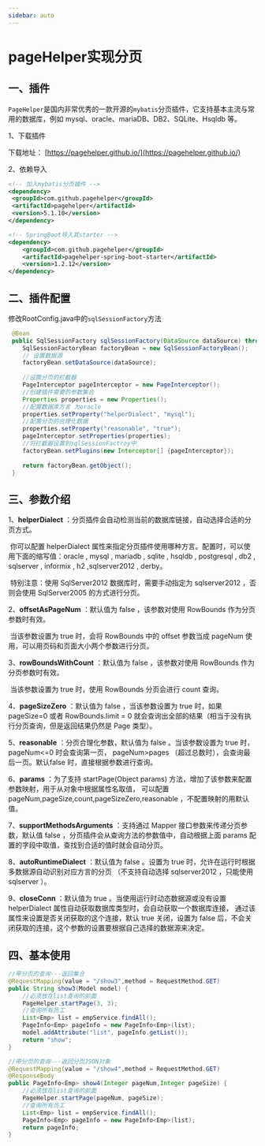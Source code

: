 ```yaml
---
sidebar: auto
---
```


# pageHelper实现分页

## 一、插件

`PageHelper`是国内非常优秀的一款开源的`mybatis`分页插件，它支持基本主流与常用的数据库，例如 mysql、oracle、mariaDB、DB2、SQLite、Hsqldb 等。

1、下载插件

下载地址： [https://pagehelper.github.io/](https://pagehelper.github.io/)

2、依赖导入

```xml
<!-- 加入mybatis分页插件 -->
<dependency>
 <groupId>com.github.pagehelper</groupId>
 <artifactId>pagehelper</artifactId>
 <version>5.1.10</version>
</dependency>
```

```xml
<!-- SpringBoot导入其starter -->
<dependency>
    <groupId>com.github.pagehelper</groupId>
    <artifactId>pagehelper-spring-boot-starter</artifactId>
    <version>1.2.12</version>
</dependency>
```

## 二、插件配置

修改RootConfig.java中的`sqlSessionFactory`方法

```java
 @Bean
 public SqlSessionFactory sqlSessionFactory(DataSource dataSource) throws Exception {
    SqlSessionFactoryBean factoryBean = new SqlSessionFactoryBean();
    // 设置数据源
    factoryBean.setDataSource(dataSource);
 
    //设置分页的拦截器
    PageInterceptor pageInterceptor = new PageInterceptor();
    //创建插件需要的参数集合
    Properties properties = new Properties();
    //配置数据库方言 为oracle
    properties.setProperty("helperDialect", "mysql");
    //配置分页的合理化数据
    properties.setProperty("reasonable", "true");
    pageInterceptor.setProperties(properties);
    //将拦截器设置到sqlSessionFactroy中
    factoryBean.setPlugins(new Interceptor[] {pageInterceptor});
    
    return factoryBean.getObject();
 }
```

## 三、参数介绍

1、**helperDialect** ：分页插件会自动检测当前的数据库链接，自动选择合适的分页方式。

​		你可以配置 helperDialect 属性来指定分页插件使用哪种方言。配置时，可以使用下面的缩写值：oracle , mysql , mariadb , sqlite , hsqldb , postgresql , db2 , sqlserver , informix , h2 ,sqlserver2012 , derby。

​		特别注意：使用 SqlServer2012 数据库时，需要手动指定为 sqlserver2012 ，否则会使用 SqlServer2005 的方式进行分页。

2、**offsetAsPageNum** ：默认值为 false ，该参数对使用 RowBounds 作为分页参数时有效。 

​		当该参数设置为 true 时，会将 RowBounds 中的 offset 参数当成 pageNum 使用，可以用页码和页面大小两个参数进行分页。

3、**rowBoundsWithCount** ：默认值为 false ，该参数对使用 RowBounds 作为分页参数时有效。

​		当该参数设置为 true 时，使用 RowBounds 分页会进行 count 查询。

4、**pageSizeZero** ：默认值为 false ，当该参数设置为 true 时，如果 pageSize=0 或者 RowBounds.limit = 0 就会查询出全部的结果（相当于没有执行分页查询，但是返回结果仍然是 Page 类型）。

5、**reasonable** ：分页合理化参数，默认值为 false 。当该参数设置为 true 时，pageNum<=0 时会查询第一页， pageNum>pages （超过总数时），会查询最后一页。默认false 时，直接根据参数进行查询。

6、**params** ：为了支持 startPage(Object params) 方法，增加了该参数来配置参数映射，用于从对象中根据属性名取值， 可以配置 pageNum,pageSize,count,pageSizeZero,reasonable ，不配置映射的用默认值。

7、**supportMethodsArguments** ：支持通过 Mapper 接口参数来传递分页参数，默认值 false ，分页插件会从查询方法的参数值中，自动根据上面 params 配置的字段中取值，查找到合适的值时就会自动分页。 

8、**autoRuntimeDialect** ：默认值为 false 。设置为 true 时，允许在运行时根据多数据源自动识别对应方言的分页 （不支持自动选择 sqlserver2012 ，只能使用 sqlserver ）。

9、**closeConn** ：默认值为 true 。当使用运行时动态数据源或没有设置 helperDialect 属性自动获取数据库类型时，会自动获取一个数据库连接， 通过该属性来设置是否关闭获取的这个连接，默认 true 关闭，设置为 false 后，不会关闭获取的连接，这个参数的设置要根据自己选择的数据源来决定。

## 四、基本使用

```java
//带分页的查询---返回集合
@RequestMapping(value = "/show3",method = RequestMethod.GET)
public String show3(Model model) {
    //必须放在list查询的前面
    PageHelper.startPage(3, 3);
    //查询所有员工
    List<Emp> list = empService.findAll();
    PageInfo<Emp> pageInfo = new PageInfo<Emp>(list);
    model.addAttribute("list", pageInfo.getList());
    return "show";
}

//带分页的查询---返回分页JSON对象
@RequestMapping(value = "/show4",method = RequestMethod.GET)
@ResponseBody
public PageInfo<Emp> show4(Integer pageNum,Integer pageSize) {
    //必须放在list查询的前面
    PageHelper.startPage(pageNum, pageSize);
    //查询所有员工
    List<Emp> list = empService.findAll();
    PageInfo<Emp> pageInfo = new PageInfo<Emp>(list);
    return pageInfo;
}
```

